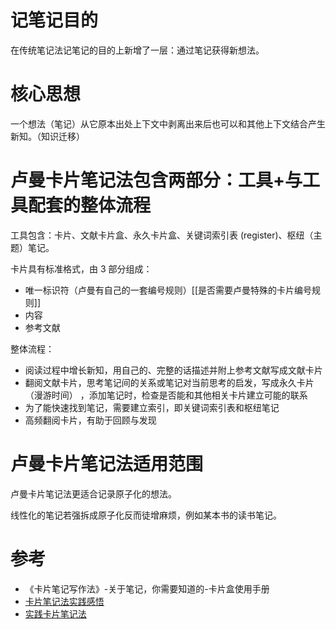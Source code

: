 # 记笔记目的

在传统笔记法记笔记的目的上新增了一层：通过笔记获得新想法。

# 核心思想

一个想法（笔记）从它原本出处上下文中剥离出来后也可以和其他上下文结合产生新知。（知识迁移）

# 卢曼卡片笔记法包含两部分：工具+与工具配套的整体流程

工具包含：卡片、文献卡片盒、永久卡片盒、关键词索引表 (register)、枢纽（主题）笔记。

卡片具有标准格式，由 3 部分组成：

- 唯一标识符（卢曼有自己的一套编号规则）[[是否需要卢曼特殊的卡片编号规则]]
- 内容
- 参考文献

整体流程：

- 阅读过程中增长新知，用自己的、完整的话描述并附上参考文献写成文献卡片
- 翻阅文献卡片，思考笔记间的关系或笔记对当前思考的启发，写成永久卡片（漫游时间） ，添加笔记时，检查是否能和其他相关卡片建立可能的联系
- 为了能快速找到笔记，需要建立索引，即关键词索引表和枢纽笔记
- 高频翻阅卡片，有助于回顾与发现

# 卢曼卡片笔记法适用范围

卢曼卡片笔记法更适合记录原子化的想法。

线性化的笔记若强拆成原子化反而徒增麻烦，例如某本书的读书笔记。

# 参考

- 《卡片笔记写作法》-关于笔记，你需要知道的-卡片盒使用手册
- [卡片笔记法实践感悟](https://view.inews.qq.com/a/20210817A01GRY00?tbkt=D&uid=)
- [实践卡片笔记法](https://help.flomoapp.com/thinking/smart-notes.html)
